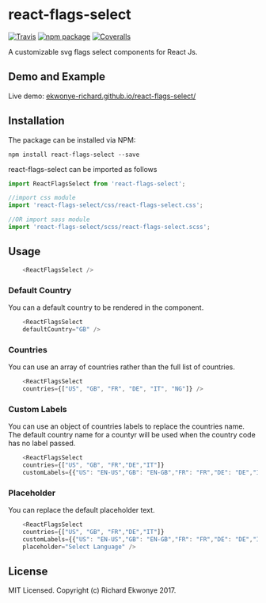 # react-flags-select

[![Travis][build-badge]][build]
[![npm package][npm-badge]][npm]
[![Coveralls][coveralls-badge]][coveralls]

A customizable svg flags select components for React Js.

## Demo and Example
Live demo: [ekwonye-richard.github.io/react-flags-select/](https://ekwonye-richard.github.io/react-flags-select/)

## Installation
The package can be installed via NPM:
```
npm install react-flags-select --save
```
react-flags-select can be imported as follows

```javascript
import ReactFlagsSelect from 'react-flags-select';

//import css module
import 'react-flags-select/css/react-flags-select.css';

//OR import sass module
import 'react-flags-select/scss/react-flags-select.scss';

```

## Usage

```javascript
    <ReactFlagsSelect />
```

### Default Country

You can a default country to be rendered in the component.

```javascript
    <ReactFlagsSelect
    defaultCountry="GB" />
```

### Countries

You can use an array of countries rather than the full list of countries.

```javascript
    <ReactFlagsSelect
    countries={["US", "GB", "FR", "DE", "IT", "NG"]} />
```

### Custom Labels

You can use an object of countries labels to replace the countries name. The default country name for a countyr will be used when the country code has no label passed.

```javascript
    <ReactFlagsSelect
    countries={["US", "GB", "FR","DE","IT"]}
    customLabels={{"US": "EN-US","GB": "EN-GB","FR": "FR","DE": "DE","IT": "IT"}} />
```

### Placeholder

You can replace the default placeholder text.

```javascript
    <ReactFlagsSelect
    countries={["US", "GB", "FR","DE","IT"]}
    customLabels={{"US": "EN-US","GB": "EN-GB","FR": "FR","DE": "DE","IT": "IT"}}
    placeholder="Select Language" />
```

## License
MIT Licensed. Copyright (c) Richard Ekwonye 2017.

[build-badge]: https://img.shields.io/travis/ekwonye-richard/react-flags-select/master.svg?style=flat-square
[build]: https://travis-ci.org/ekwonye-richard/react-flags-select

[npm-badge]: https://img.shields.io/npm/v/react-flags-select.svg?style=flat-square
[npm]: https://www.npmjs.org/package/react-flags-select

[coveralls-badge]: https://img.shields.io/coveralls/ekwonye-richard/react-flags-select/master.svg?style=flat-square
[coveralls]: https://coveralls.io/github/ekwonye-richard/react-flags-select
